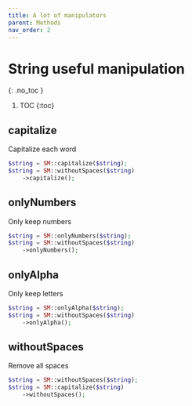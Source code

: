 ```yaml
---
title: A lot of manipulators
parent: Methods
nav_order: 2
---
```


# String useful manipulation
{: .no_toc }

1. TOC
{:toc}

## capitalize
Capitalize each word

```php
$string = SM::capitalize($string);
$string = SM::withoutSpaces($string)
    ->capitalize();
```

## onlyNumbers
Only keep numbers

```php
$string = SM::onlyNumbers($string);
$string = SM::withoutSpaces($string)
    ->onlyNumbers();
```

## onlyAlpha
Only keep letters

```php
$string = SM::onlyAlpha($string);
$string = SM::withoutSpaces($string)
    ->onlyAlpha();
```

## withoutSpaces
Remove all spaces

```php
$string = SM::withoutSpaces($string);
$string = SM::capitalize($string)
    ->withoutSpaces();
```
